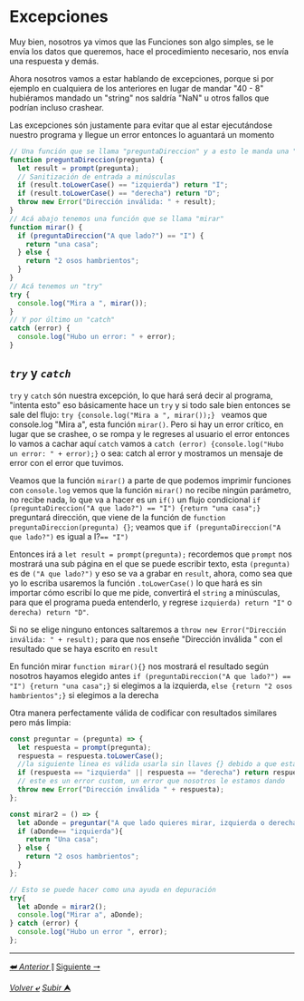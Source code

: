 # Excepciones

Muy bien, nosotros ya vimos que las Funciones son algo simples, se le envía los datos que queremos, hace el procedimiento necesario, nos envía una respuesta y demás.

Ahora nosotros vamos a estar hablando de excepciones, porque si por ejemplo en cualquiera de los anteriores en lugar de mandar "40 - 8" hubiéramos mandado un "string" nos saldría "NaN" u otros fallos que podrían incluso crashear.

Las excepciones són justamente para evitar que al estar ejecutándose nuestro programa y llegue un error entonces lo aguantará un momento

~~~js
// Una función que se llama "preguntaDireccion" y a esto le manda una "pregunta"
function preguntaDireccion(pregunta) {
  let result = prompt(pregunta);
  // Sanitización de entrada a minúsculas
  if (result.toLowerCase() == "izquierda") return "I";
  if (result.toLowerCase() == "derecha") return "D";
  throw new Error("Dirección inválida: " + result);
}
// Acá abajo tenemos una función que se llama "mirar"
function mirar() {
  if (preguntaDireccion("A que lado?") == "I") {
    return "una casa";
  } else {
    return "2 osos hambrientos";
  }
}
// Acá tenemos un "try"
try {
  console.log("Mira a ", mirar());
} 
// Y por último un "catch"
catch (error) {
  console.log("Hubo un error: " + error);
}
~~~

## ***``try``*** y ***`catch`***

`try` y `catch` són nuestra excepción, lo que hará será decir al programa, "intenta esto" eso básicamente hace un `try` y si todo sale bien entonces se sale del flujo: `try {console.log("Mira a ", mirar());} ` veamos que console.log "Mira a", esta función `mirar()`. Pero si hay un error crítico, en lugar que se crashee, o se rompa y le regreses al usuario el error entonces lo vamos a cachar aquí `catch` vamos a `catch (error) {console.log("Hubo un error: " + error);}` o sea: catch al error y mostramos un mensaje de error con el error que tuvimos.

Veamos que la función `mirar()` a parte de que podemos imprimir funciones con `console.log` vemos que la función `mirar()` no recibe ningún parámetro, no recibe nada, lo que va a hacer es un `if()` un flujo condicional `if (preguntaDireccion("A que lado?") == "I") {return "una casa";}` preguntará dirección, que viene de la función de `function preguntaDireccion(pregunta) {}`; veamos que `if (preguntaDireccion("A que lado?")` es igual a I?`== "I")`

Entonces irá a `let result = prompt(pregunta);` recordemos que `prompt` nos mostrará una sub página en el que se puede escribir texto, esta `(pregunta)` es de ``("A que lado?")`` y eso se va a grabar en `result`, ahora, como sea que yo lo escriba usaremos la función `.toLowerCase()` lo que hará es sin importar cómo escribí lo que me pide, convertirá el ``string`` a minúsculas, para que el programa pueda entenderlo, y regrese `izquierda) return "I"` o `derecha) return "D"`.

Si no se elige ninguno entonces saltaremos a `throw new Error("Dirección inválida: " + result);` para que nos enseñe "Dirección inválida " con el resultado que se haya escrito en `result`

En función mirar `function mirar(){}` nos mostrará el resultado según nosotros hayamos elegido antes `if (preguntaDireccion("A que lado?") == "I") {return "una casa";}` si elegimos a la izquierda, `else {return "2 osos hambrientos";}` si elegimos a la derecha

Otra manera perfectamente válida de codificar con resultados similares pero más limpia:

~~~js
const preguntar = (pregunta) => {
  let respuesta = prompt(pregunta);
  respuesta = respuesta.toLowerCase();
  //la siguiente linea es válida usarla sin llaves {} debido a que está escrita en una sola línea de código
  if (respuesta == "izquierda" || respuesta == "derecha") return respuesta;
  // este es un error custom, un error que nosotros le estamos dando
  throw new Error("Dirección inválida " + respuesta);
};

const mirar2 = () => {
  let aDonde = preguntar("A que lado quieres mirar, izquierda o derecha?");
  if (aDonde== "izquierda"){
    return "Una casa";
  } else {
    return "2 osos hambrientos";
  }
};

// Esto se puede hacer como una ayuda en depuración
try{
  let aDonde = mirar2();
  console.log("Mirar a", aDonde);
} catch (error) {
  console.log("Hubo un error ", error);
};
~~~

---

[**&#11176;** *Anterior* &#11007;](/JavaScript/TeoriaJSMedio/005_funcionesConString.md "Funciones utilizando `strings`") 
[Siguiente **&#129042;**](/JavaScript/TeoriaJSMedio/003 "")

[*Volver* **&ldca;**](/JavaScript/TeoriaJSMedio/README.md "Regresar a título") 
[*Subir* **&#11165;**](# "Ir al título")